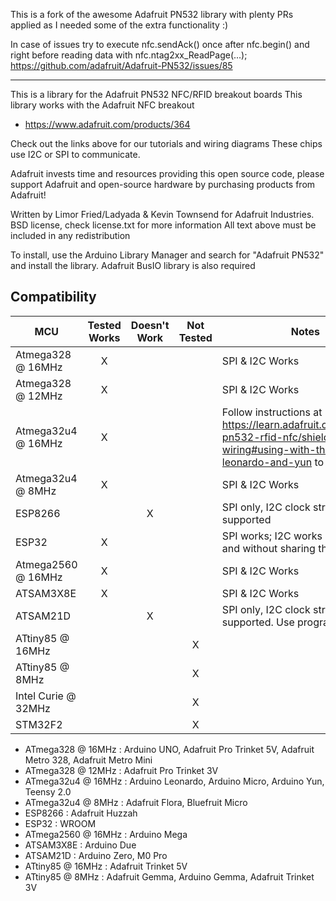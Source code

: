 This is a fork of the awesome Adafruit PN532 library with plenty PRs applied as I needed some of the extra functionality :)

In case of issues try to execute nfc.sendAck() once after nfc.begin() and right before reading data with nfc.ntag2xx_ReadPage(...);
https://github.com/adafruit/Adafruit-PN532/issues/85

---------------------------------------------------------------------------------------------------------------------------

This is a library for the Adafruit PN532 NFC/RFID breakout boards
This library works with the Adafruit NFC breakout 

  * https://www.adafruit.com/products/364
 
Check out the links above for our tutorials and wiring diagrams 
These chips use I2C or SPI to communicate.

Adafruit invests time and resources providing this open source code, 
please support Adafruit and open-source hardware by purchasing 
products from Adafruit!

Written by Limor Fried/Ladyada & Kevin Townsend for Adafruit Industries.  
BSD license, check license.txt for more information
All text above must be included in any redistribution

To install, use the Arduino Library Manager and search for "Adafruit PN532" and install the library. Adafruit BusIO library is also required


<!-- START COMPATIBILITY TABLE -->

## Compatibility

MCU                | Tested Works | Doesn't Work | Not Tested  | Notes
------------------ | :----------: | :----------: | :---------: | -----
Atmega328 @ 16MHz  |      X       |             |            | SPI &amp; I2C Works
Atmega328 @ 12MHz  |      X       |             |            | SPI &amp; I2C Works
Atmega32u4 @ 16MHz |      X       |             |            | Follow instructions at https://learn.adafruit.com/adafruit-pn532-rfid-nfc/shield-wiring#using-with-the-arduino-leonardo-and-yun to move pin 2.
Atmega32u4 @ 8MHz  |      X       |             |            | SPI &amp; I2C Works
ESP8266            |             |      X       |            | SPI only, I2C clock stretching not supported
ESP32              |      X       |             |            | SPI works; I2C works using IRQ and without sharing the I2C bus.
Atmega2560 @ 16MHz |      X       |             |            | SPI &amp; I2C Works
ATSAM3X8E          |      X       |             |            | SPI &amp; I2C Works
ATSAM21D           |             |      X       |            | SPI only, I2C clock stretching not supported. Use programming port.
ATtiny85 @ 16MHz   |             |             |     X       | 
ATtiny85 @ 8MHz    |             |             |     X       | 
Intel Curie @ 32MHz |             |             |     X       | 
STM32F2            |             |             |     X       | 

  * ATmega328 @ 16MHz : Arduino UNO, Adafruit Pro Trinket 5V, Adafruit Metro 328, Adafruit Metro Mini
  * ATmega328 @ 12MHz : Adafruit Pro Trinket 3V
  * ATmega32u4 @ 16MHz : Arduino Leonardo, Arduino Micro, Arduino Yun, Teensy 2.0
  * ATmega32u4 @ 8MHz : Adafruit Flora, Bluefruit Micro
  * ESP8266 : Adafruit Huzzah
  * ESP32 : WROOM
  * ATmega2560 @ 16MHz : Arduino Mega
  * ATSAM3X8E : Arduino Due
  * ATSAM21D : Arduino Zero, M0 Pro
  * ATtiny85 @ 16MHz : Adafruit Trinket 5V
  * ATtiny85 @ 8MHz : Adafruit Gemma, Arduino Gemma, Adafruit Trinket 3V

<!-- END COMPATIBILITY TABLE -->
